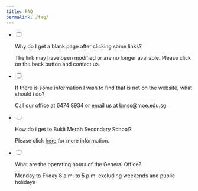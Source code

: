 ```yaml
---
title: FAQ
permalink: /faq/
---
```

<ul class="jekyllcodex_accordion">
<li>

<input id="accordion1" type="checkbox">

<label for="accordion1">Why do I get a blank page after clicking some links?</label>

<div>

<p> 

The link may have been modified or are no longer available. Please click on the back button and contact us.

</p>

</div>

</li>
<li>

<input id="accordion2" type="checkbox">

<label for="accordion2">If there is some information I wish to find that is not on the website, what should i do? </label>
<div>

<p>
	
Call our office at 6474 8934 or email us at bmss@moe.edu.sg
	
</p>

</div>

</li>
	
<li>
<input id="accordion3" type="checkbox">

<label for="accordion3">How do i get to Bukit Merah Secondary School?</label>

<div>
<p>

Please click <a href="https://staging.d1w3gt6qa53vq2.amplifyapp.com/">here</a> for more information.
</p>

</div>
</li>
<li>

<input id="accordion4" type="checkbox">

<label for="accordion4">What are the operating hours of the General Office?</label>

<div>

<p>
Monday to Friday 8 a.m. to 5 p.m. excluding weekends and public holidays
</p>

	
</div>

</li>
	
</ul>